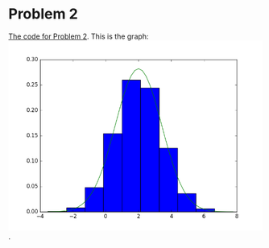 # Problem 2
[The code for Problem 2](https://github.com/alessandro-gentilini/mcmc_problems/blob/master/Problem_2.py).
This is the graph:
![graph for Problem 2](https://github.com/alessandro-gentilini/mcmc_problems/blob/master/Problem_2.png).
